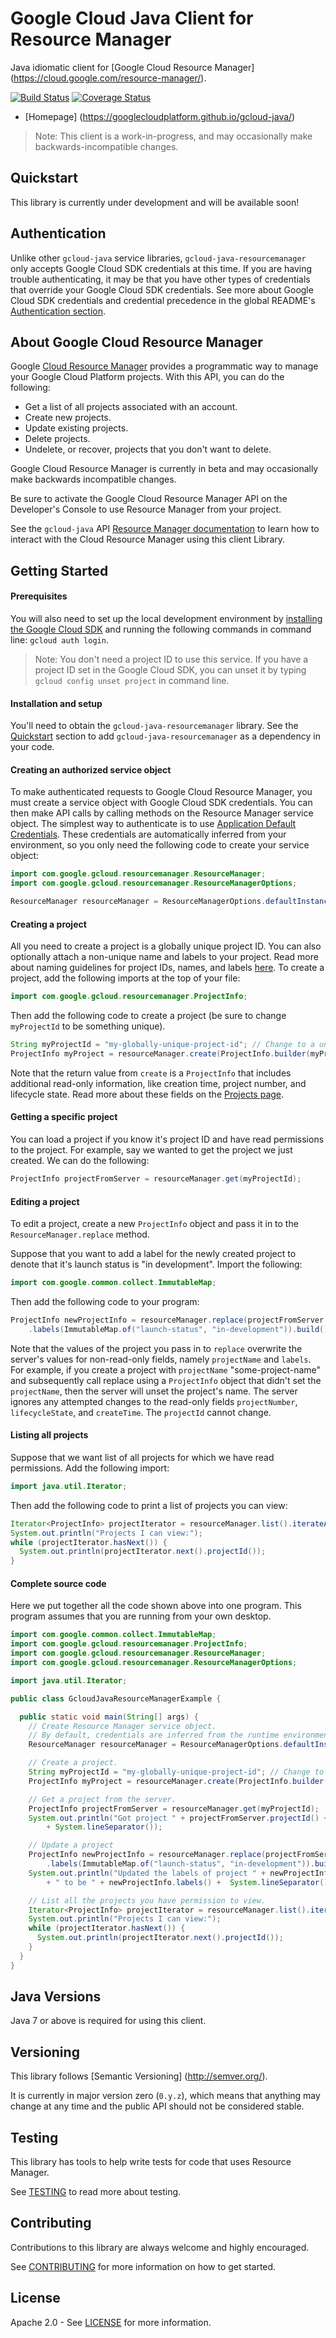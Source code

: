 Google Cloud Java Client for Resource Manager
=============================================

Java idiomatic client for [Google Cloud Resource Manager] (https://cloud.google.com/resource-manager/).

[![Build Status](https://travis-ci.org/GoogleCloudPlatform/gcloud-java.svg?branch=master)](https://travis-ci.org/GoogleCloudPlatform/gcloud-java)
[![Coverage Status](https://coveralls.io/repos/GoogleCloudPlatform/gcloud-java/badge.svg?branch=master)](https://coveralls.io/r/GoogleCloudPlatform/gcloud-java?branch=master)

<!-- TODO(ajaykannan): add in the maven shield once the artifact is pushed to maven -->

-  [Homepage] (https://googlecloudplatform.github.io/gcloud-java/)

<!-- TODO(ajaykannan): add in a link to javadocs once the site has been generated with resource manager docs included -->

> Note: This client is a work-in-progress, and may occasionally
> make backwards-incompatible changes.

Quickstart
----------
This library is currently under development and will be available soon!
<!--TODO(ajaykannan): add in pom.xml snippet once gcloud-java-resourcemanager becomes available on maven -->

<!-- TODO(ajaykannan): once the API becomes usable, make an example application
Example Application
-------------------- -->

Authentication
--------------

Unlike other `gcloud-java` service libraries, `gcloud-java-resourcemanager` only accepts Google Cloud SDK credentials at this time. If you are having trouble authenticating, it may be that you have other types of credentials that override your Google Cloud SDK credentials. See more about Google Cloud SDK credentials and credential precedence in the global README's [Authentication section](https://github.com/GoogleCloudPlatform/gcloud-java#authentication).

About Google Cloud Resource Manager
-----------------------------------

Google [Cloud Resource Manager][cloud-resourcemanager] provides a programmatic way to manage your Google Cloud Platform projects. With this API, you can do the following:

* Get a list of all projects associated with an account.
* Create new projects.
* Update existing projects.
* Delete projects.
* Undelete, or recover, projects that you don't want to delete.

Google Cloud Resource Manager is currently in beta and may occasionally make backwards incompatible changes.

Be sure to activate the Google Cloud Resource Manager API on the Developer's Console to use Resource Manager from your project.

See the ``gcloud-java`` API [Resource Manager documentation][resourcemanager-api] to learn how to interact
with the Cloud Resource Manager using this client Library.

Getting Started
---------------
#### Prerequisites
You will also need to set up the local development environment by [installing the Google Cloud SDK](https://cloud.google.com/sdk/) and running the following commands in command line: `gcloud auth login`.

> Note: You don't need a project ID to use this service. If you have a project ID set in the Google Cloud SDK, you can unset it by typing `gcloud config unset project` in command line.

#### Installation and setup
You'll need to obtain the `gcloud-java-resourcemanager` library.  See the [Quickstart](#quickstart) section to add `gcloud-java-resourcemanager` as a dependency in your code.

#### Creating an authorized service object
To make authenticated requests to Google Cloud Resource Manager, you must create a service object with Google Cloud SDK credentials. You can then make API calls by calling methods on the Resource Manager service object. The simplest way to authenticate is to use [Application Default Credentials](https://developers.google.com/identity/protocols/application-default-credentials). These credentials are automatically inferred from your environment, so you only need the following code to create your service object:

```java
import com.google.gcloud.resourcemanager.ResourceManager;
import com.google.gcloud.resourcemanager.ResourceManagerOptions;

ResourceManager resourceManager = ResourceManagerOptions.defaultInstance().service();
```

#### Creating a project
All you need to create a project is a globally unique project ID.  You can also optionally attach a non-unique name and labels to your project. Read more about naming guidelines for project IDs, names, and labels [here](https://cloud.google.com/resource-manager/reference/rest/v1beta1/projects). To create a project, add the following imports at the top of your file:

```java
import com.google.gcloud.resourcemanager.ProjectInfo;
```

Then add the following code to create a project (be sure to change `myProjectId` to be something unique).

```java
String myProjectId = "my-globally-unique-project-id"; // Change to a unique project ID.
ProjectInfo myProject = resourceManager.create(ProjectInfo.builder(myProjectId).build());
```

Note that the return value from `create` is a `ProjectInfo` that includes additional read-only information, like creation time, project number, and lifecycle state. Read more about these fields on the [Projects page](https://cloud.google.com/resource-manager/reference/rest/v1beta1/projects).

#### Getting a specific project
You can load a project if you know it's project ID and have read permissions to the project. For example, say we wanted to get the project we just created. We can do the following:

```java
ProjectInfo projectFromServer = resourceManager.get(myProjectId);
```

#### Editing a project
To edit a project, create a new `ProjectInfo` object and pass it in to the `ResourceManager.replace` method.

Suppose that you want to add a label for the newly created project to denote that it's launch status is "in development". Import the following:

```java
import com.google.common.collect.ImmutableMap;
```

Then add the following code to your program:

```java
ProjectInfo newProjectInfo = resourceManager.replace(projectFromServer.toBuilder()
    .labels(ImmutableMap.of("launch-status", "in-development")).build());
```

Note that the values of the project you pass in to `replace` overwrite the server's values for non-read-only fields, namely `projectName` and `labels`. For example, if you create a project with `projectName` "some-project-name" and subsequently call replace using a `ProjectInfo` object that didn't set the `projectName`, then the server will unset the project's name. The server ignores any attempted changes to the read-only fields `projectNumber`, `lifecycleState`, and `createTime`. The `projectId` cannot change.

#### Listing all projects
Suppose that we want list of all projects for which we have read permissions. Add the following import:

```java
import java.util.Iterator;
```

Then add the following code to print a list of projects you can view:

```java
Iterator<ProjectInfo> projectIterator = resourceManager.list().iterateAll();
System.out.println("Projects I can view:");
while (projectIterator.hasNext()) {
  System.out.println(projectIterator.next().projectId());
}
```

#### Complete source code

Here we put together all the code shown above into one program.  This program assumes that you are running from your own desktop.

```java
import com.google.common.collect.ImmutableMap;
import com.google.gcloud.resourcemanager.ProjectInfo;
import com.google.gcloud.resourcemanager.ResourceManager;
import com.google.gcloud.resourcemanager.ResourceManagerOptions;

import java.util.Iterator;

public class GcloudJavaResourceManagerExample {

  public static void main(String[] args) {
    // Create Resource Manager service object.
    // By default, credentials are inferred from the runtime environment.
    ResourceManager resourceManager = ResourceManagerOptions.defaultInstance().service();

    // Create a project.
    String myProjectId = "my-globally-unique-project-id"; // Change to a unique project ID.
    ProjectInfo myProject = resourceManager.create(ProjectInfo.builder(myProjectId).build());

    // Get a project from the server.
    ProjectInfo projectFromServer = resourceManager.get(myProjectId);
    System.out.println("Got project " + projectFromServer.projectId() + " from the server."
        + System.lineSeparator());

    // Update a project
    ProjectInfo newProjectInfo = resourceManager.replace(projectFromServer.toBuilder()
        .labels(ImmutableMap.of("launch-status", "in-development")).build());
    System.out.println("Updated the labels of project " + newProjectInfo.projectId()
        + " to be " + newProjectInfo.labels() +  System.lineSeparator());

    // List all the projects you have permission to view.
    Iterator<ProjectInfo> projectIterator = resourceManager.list().iterateAll();
    System.out.println("Projects I can view:");
    while (projectIterator.hasNext()) {
      System.out.println(projectIterator.next().projectId());
    }
  }
}
```

Java Versions
-------------

Java 7 or above is required for using this client.

Versioning
----------

This library follows [Semantic Versioning] (http://semver.org/).

It is currently in major version zero (``0.y.z``), which means that anything
may change at any time and the public API should not be considered
stable.

Testing
-------

This library has tools to help write tests for code that uses Resource Manager.

See [TESTING] to read more about testing.

Contributing
------------

Contributions to this library are always welcome and highly encouraged.

See [CONTRIBUTING] for more information on how to get started.

License
-------

Apache 2.0 - See [LICENSE] for more information.


[CONTRIBUTING]:https://github.com/GoogleCloudPlatform/gcloud-java/blob/master/CONTRIBUTING.md
[LICENSE]: https://github.com/GoogleCloudPlatform/gcloud-java/blob/master/LICENSE
[TESTING]: https://github.com/GoogleCloudPlatform/gcloud-java/blob/master/TESTING.md#testing-code-that-uses-resource-manager
[cloud-platform]: https://cloud.google.com/
[cloud-resourcemanager]: https://cloud.google.com/resource-manager/docs
[resourcemanager-api]: http://googlecloudplatform.github.io/gcloud-java/apidocs/index.html?com/google/gcloud/resourcemanager/package-summary.html

